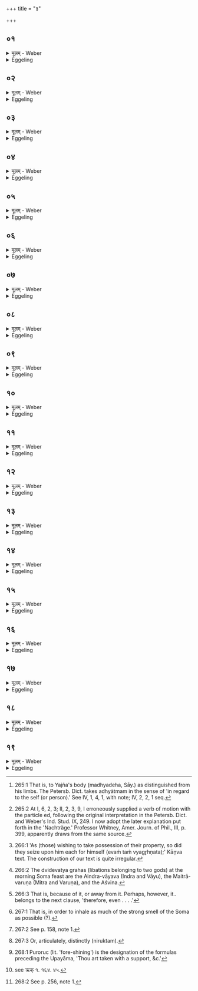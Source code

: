 +++
title = "३"

+++

##  ०१
<details><summary>मूलम् - Weber</summary>

वा᳘ग्घ वा᳘ अस्यैन्द्रवायवः᳟॥  
एतन्न्व᳘ध्यात्ममि᳘न्द्रो ह य᳘त्र वृत्रा᳘य व᳘ज्रम् प्रजहा᳘र सो᳘ ऽबलीयान्म᳘न्यमानोॗ नास्तृषी᳘तीव बि᳘भ्यन्निलयां᳘ चक्रे त᳘देवा᳘पि देवा᳘ अपन्य᳘लयन्त॥
</details>

<details><summary>Eggeling</summary>

1. The Aindra-vāyava (graha), forsooth, is his speech; and as such belonging to his self [^egg_635]. Now Indra, when he had hurled the thunderbolt at Vr̥tra, thinking himself to be the weaker, and fearing lest he had not laid him low, hid himself. The gods also hid themselves away in the same place.

[^egg_635]: 265:1 That is, to Yajña's body (madhyadeha, Sāy.) as distinguished from his limbs. The Petersb. Dict. takes adhyātmam in the sense of 'in regard to the self (or person).' See IV, 1, 4, 1, with note; IV, 2, 2, 1 seq.
</details>

##  ०२
<details><summary>मूलम् - Weber</summary>

ते᳘ ह देवा᳘ ऊचुः॥  
न वै᳘ हतं᳘ वृत्रं᳘ विद्म न᳘ जीवᳫं ह᳘न्त न ए᳘को वे᳘त्तु य᳘दि हतो᳘ वा वृत्रो जी᳘वति वे᳘ति॥
</details>

<details><summary>Eggeling</summary>

2. The gods then said, 'Verily, we know not if Vr̥tra be slain or alive: come, let one of us find out, if Vr̥tra be slain or alive!'
</details>

##  ०३
<details><summary>मूलम् - Weber</summary>

ते᳘ वायु᳘मब्रुवन्॥  
अयं वै वायुॗर्यो ऽयम् प᳘वते वा᳘यो त्व᳘मिदं विद्धि य᳘दि हतो᳘ वा वृत्रो जी᳘वति वा त्वं वै न आ᳘शिष्टो ऽसि य᳘दि जीविष्य᳘ति त्व᳘मेव᳘ क्षिप्रम् पु᳘नरा᳘गमिष्यसी᳘ति॥
</details>

<details><summary>Eggeling</summary>

3. They said unto Vāyu--Vāyu, forsooth, is he that blows yonder--'Find thou out, O Vāyu, if Vr̥tra be slain or alive; for thou art the swiftest among us: if he lives, thou indeed wilt quickly return hither.'
</details>

##  ०४
<details><summary>मूलम् - Weber</summary>

स᳘ होवाच॥  
कि᳘म् मे त᳘तः स्यादि᳘ति प्रथमवषट्कार᳘ एव᳘ ते सो᳘मस्य रा᳘ज्ञ इ᳘ति तथेत्ये᳘याय वायुरे᳘द्धतं᳘ वृत्रᳫं स᳘ होवाच हतो᳘ वृत्रो य᳘द्धते᳘ कुर्या᳘त त᳘त्कुरुते᳘ति॥
</details>

<details><summary>Eggeling</summary>

4. He spake, 'What shall be my reward then?'--'The first Vashaṭ of king Soma!'--'So be it!' so Vāyu went, and lo [^egg_636] Vr̥tra slain. He spake, 'Vr̥tra is slain: do ye with the slain what ye list!'

[^egg_636]: 265:2 At I, 6, 2, 3; II, 2, 3, 9, I erroneously supplied a verb of  motion with the particle ed, following the original interpretation in the Petersb. Dict. and Weber's Ind. Stud. IX, 249. I now adopt the later explanation put forth in the 'Nachträge.' Professor Whitney, Amer. Journ. of Phil., III, p. 399, apparently draws from the same source.
</details>

##  ०५
<details><summary>मूलम् - Weber</summary>

ते᳘ देवा᳘ अभ्य᳘सृज्यन्त॥  
य᳘था वि᳘त्तिं वेत्स्य᳘माना एवᳫं स यमेको᳘ ऽलभत स᳘ एकदेव᳘त्यो ऽभवद्यं द्वौ स᳘ द्विदेव᳘त्यो य᳘म् बह᳘वः स᳘ बहुदेव᳘त्यस्तद्य᳘देनम् पा᳘त्रैर्व्य᳘गृह्णत त᳘स्माद्ग्र᳘हा ना᳘म॥
</details>

<details><summary>Eggeling</summary>

5. The gods rushed thither,--as (those) eager to take possession of their property, so (it fared with) him (Vr̥tra--Soma) [^egg_637]: what (part of him) one of them seized, that became an ekadevatya (graha, belonging to one deity), and what two of them, that became a dvidevatya [^egg_638], and what many (seized), that became a bahudevatya;--and because they caught him up each separately (vi-grah) by means of vessels, therefore (the libations) are called graha.

[^egg_637]: 266:1 'As (those) wishing to take possession of their property, so did they seize upon him each for himself (evaṁ taṁ vyagr̥hṇata);' Kāṇva text. The construction of our text is quite irregular.

[^egg_638]: 266:2 The dvidevatya grahas (libations belonging to two gods) at the morning Soma feast are the Aindra-vāyava (Indra and Vāyu), the Maitrā-varuṇa (Mitra and Varuṇa), and the Aśvina.
</details>

##  ०६
<details><summary>मूलम् - Weber</summary>

स᳘ एषामा᳘पूयत्॥  
स᳘ एनांछुक्तः पू᳘तिरभि᳘ववौ स ना᳘लमा᳘हुत्या आ᳘स ना᳘लम् भक्षा᳘य॥
</details>

<details><summary>Eggeling</summary>

6. He stank in their nostrils,--sour and putrid he blew towards them: he was neither fit for offering, nor was he fit for drinking.
</details>

##  ०७
<details><summary>मूलम् - Weber</summary>

ते᳘ देवा᳘ वायु᳘मब्रुवन्॥  
वा᳘यविमं᳘ नो वि᳘वाही᳘मं नः स्वदये᳘ति स᳘ होवाच कि᳘म् मे त᳘तः स्यादि᳘ति त्व᳘यैॗवैता᳘नि पा᳘त्राण्या᳘चक्षीरन्नि᳘ति तथे᳘ति होवाच यूयं तु᳘ मे सच्यु᳘पवाते᳘ति॥
</details>

<details><summary>Eggeling</summary>

7. The gods said to Vāyu, 'Vāyu, blow thou through him, make him palatable for us!' He said, 'What shall be my reward then?'--'After thee they shall name those cups.'--'So be it!' he said, 'but blow ye along with me!'
</details>

##  ०८
<details><summary>मूलम् - Weber</summary>

त᳘स्य देवाः᳟॥  
यावन्मात्र᳘मिव गन्धस्या᳘पजघ्नुस्त᳘म् पशु᳘ष्वदधुः स᳘ एष᳘ पशुषु कुणपगन्धस्त᳘स्मात्कुणपगन्धान्ना᳘पिगृह्णीत सो᳘मस्य हैष रा᳘ज्ञो गन्धः॥
</details>

<details><summary>Eggeling</summary>

8. The gods dispelled some of that smell, and laid it into the cattle,--this is that foul smell in (dead) cattle: hence one must not close (his nose) at that foul smell, since it is the smell of king Soma.
</details>

##  ०९
<details><summary>मूलम् - Weber</summary>

नो एव नि᳘ष्ठीवेत्॥  
तस्माद्यद्यप्या᳘सक्त इव म᳘न्येताभिवातम् प᳘रीयाछ्रीर्वै सो᳘मः पाप्मा यक्ष्मः स य᳘था श्रे᳘यस्यायति पापीयान्प्रत्यवरो᳘हेदेव᳘ᳫं᳘ हास्माद्य᳘क्ष्मः प्रत्य᳘वरोहति॥
</details>

<details><summary>Eggeling</summary>

9. Nor must one spit thereat [^egg_639]; even though he should think himself ever so much affected, let him

[^egg_639]: 266:3 That is, because of it, or away from it. Perhaps, however, it.. belongs to the next clause, 'therefore, even . . . .'

go round it windward [^egg_640]; for Soma means eminence, and disease meanness: even as at the approach of his superior the meaner man would get down (from his seat), so does disease go down before him (Soma).

[^egg_640]: 267:1 That is, in order to inhale as much of the strong smell of the Soma as possible (?).
</details>

##  १०
<details><summary>मूलम् - Weber</summary>

अथे᳘तरं वायुर्व्य᳘वात्॥  
त᳘दस्वदयत्ततो᳘ ऽलमा᳘हुत्या आसा᳘लम् भक्षा᳘य त᳘स्मादेता᳘नि नानादेव᳘त्यानि सन्ति वायॗव्यानीत्या᳘चक्षते᳘ सो ऽस्यैष᳘ प्रथमवषट्कार᳘श्च सो᳘मस्य रा᳘ज्ञ एता᳘न्यु एनेन पा᳘त्राण्या᳘चक्षते॥
</details>

<details><summary>Eggeling</summary>

10. Then Vāyu blew a second time through him and thereby made him palatable; whereupon he was fit for offering and fit for drinking. Hence those (vessels), though belonging to various deities, are called 'vāyavya (Vāyu's vessels) [^egg_641].' His (Vāyu's) is that first Vashaṭ of king Soma, and, moreover, those vessels are named after him.

[^egg_641]: 267:2 See p. 158, note 1.
</details>

##  ११
<details><summary>मूलम् - Weber</summary>

इ᳘न्द्रो ह वा᳘ ईक्षां᳘ चक्रे॥  
वायुर्वै᳘ नो ऽस्य᳘ यज्ञ᳘स्य भूयिष्ठभाग्य᳘स्य प्रथमवषट्कार᳘श्च सो᳘मस्य रा᳘ज्ञ एता᳘न्यु एनेन पा᳘त्राण्या᳘चक्षते ह᳘न्तास्मि᳘न्नपित्व᳘मिछा इ᳘ति॥
</details>

<details><summary>Eggeling</summary>

11. Indra then thought within himself:--'Vāyu, forsooth, has the largest share of this our sacrifice, since his is the first Vashaṭ of king Soma, and, moreover, those vessels are named after him: nay, but I, too, will desire a share therein!'
</details>

##  १२
<details><summary>मूलम् - Weber</summary>

स᳘ होवाच॥  
वा᳘यवा᳘ मास्मिन्ग्र᳘हे भजे᳘ति किं त᳘तः स्यादि᳘ति नि᳘रुक्तमेव वा᳘ग्वदेदि᳘ति नि᳘रुक्तं चेद्वाग्व᳘देदा᳘ त्वा भजामी᳘ति त᳘त एष᳘ ऐन्द्रवायवो ग्र᳘हो ऽभवद्वायॗव्यो हैव त᳘तः पुरा᳟॥
</details>

<details><summary>Eggeling</summary>

12. He said, 'Vāyu, let me share in this cup!'--'What will then be?'--'Speech shall speak intelligibly [^egg_642]!'--'If speech will speak intelligibly, then will I let thee share!' Thus that cup henceforward belonged to Indra and Vāyu, but theretofore it belonged to Vāyu alone.

[^egg_642]: 267:3 Or, articulately, distinctly (niruktam).
</details>

##  १३
<details><summary>मूलम् - Weber</summary>

स इ᳘न्द्रो ऽब्रवीत्॥  
अर्ध᳘म् मे ऽस्य ग्र᳘हस्ये᳘ति तु᳘रीयमेव᳘ त इ᳘ति वायु᳘रर्ध᳘मेव᳘ म इती᳘न्द्रस्तु᳘रीयमेव᳘ त इ᳘ति वायुः᳟॥
</details>

<details><summary>Eggeling</summary>

13. Indra said, 'One half of this cup is mine!'--'Only one fourth is thine!' said Vāyu.--'One half is mine!' said Indra.--'Only one fourth is thine!' said Vāyu.
</details>

##  १४
<details><summary>मूलम् - Weber</summary>

तौ᳘ प्रजा᳘पतिम् प्रतिप्रश्नमे᳘यतुः॥  
स᳘ प्रजा᳘पतिर्ग्र᳘हं द्वेधा᳘ चकार स᳘ होवाचेदं᳘ वायोरित्य᳘थ पु᳘नरर्धं᳘ द्वेधा᳘ चकार स᳘ होवाचेदं᳘ वायोरि᳘तीदं तवेती᳘न्द्र तु᳘रीयमेव᳘ भाजयां᳘ चकार यद्वै च᳘तुर्थं तत्तु᳘रीयं त᳘त एष᳘ ऐन्द्रतुरीयो ग्र᳘हो ऽभवत्॥
</details>

<details><summary>Eggeling</summary>

14. They went to Prajāpati for his decision. Prajāpati divided the cup (of Soma) into two parts and said, 'This (half) is Vāyu's!' Then he divided the (other) half into two parts and said, 'This is

 Vāyu's!--This is thine!' then he assigned to Indra a fourth part for his share--one fourth is the same as a quarter: henceforward that cup belonged, one fourth of it, to Indra.
</details>

##  १५
<details><summary>मूलम् - Weber</summary>

त᳘स्य वा᳘ एत᳘स्य ग्र᳘हस्य॥  
द्वे᳘ पुरोरु᳘चौ वायॗव्यैव एव पू᳘र्व ऐन्द्रवायव उ᳘त्तरो द्वे᳘ अनुवाॗक्ये वायॗव्यैव पू᳘र्वैन्द्रवायव्यु᳘त्तरा द्वौ᳘ प्रैषौ᳘ वायव्य᳘ एव पू᳘र्व ऐन्द्रवायव उ᳘त्तरो द्वे᳘ याॗज्ये वायॗव्यैव पू᳘र्वैन्द्रवायव्यु᳘त्तरैव᳘मेनं तु᳘रीयं तुरीयमेव᳘ भाजयां᳘ चकार॥
</details>

<details><summary>Eggeling</summary>

15. Now with this libation there are two puroruc [^egg_643]--formulas,--the first belonging to Vāyu alone, and the second to Indra and Vāyu; and two invitatory prayers (anuvākyā),--the, first to Vāyu alone, and the second to Indra and Vāyu; and two praisha (directions),--the first belonging to Vāyu alone, and the second to Indra and Vāyu; and two offering prayers (yājyā),--the first to Vāyu alone, and the second to Indra and Vāyu: thus he assigns to him (Indra) each time a fourth part for his share.

[^egg_643]: 268:1 Puroruc (lit. 'fore-shining') is the designation of the formulas preceding the Upayāma, 'Thou art taken with a support, &c.'
</details>

##  १६
<details><summary>मूलम् - Weber</summary>

स᳘ होवाच॥  
तु᳘रीयंतुरीयं चेन्माम᳘बीभजुस्तु᳘रीयमेव त᳘र्हि वाङ्नि᳘रुक्तं वदिष्यती᳘ति त᳘देतत्तु᳘रीयं वाचो नि᳘रुक्तं य᳘न्मनुॗष्या व᳘दन्त्य᳘थैतत्तु᳘रीयं वाचो᳘ ऽनिरुक्तं य᳘त्पश᳘वो व᳘दन्त्य᳘थैतत्तु᳘रीयं वाचो᳘ ऽनिरुक्तं यद्व᳘यांसि व᳘दन्त्य᳘थैतत्तु᳘रीयं वाचो᳘ ऽनिरुक्तं य᳘दिदं᳘ क्षुद्र᳘ᳫं᳘ सरीसृपं व᳘दति॥
</details>

<details><summary>Eggeling</summary>

16. He said, 'If they have assigned to me a fourth part each time for my share, then speech shall speak intelligibly only one fourth part!' Hence only that fourth part of speech is intelligible which men speak; but that fourth part of speech which beasts speak is unintelligible; and that fourth part of speech which birds speak is unintelligible; and that fourth part of speech which the small vermin here speaks is unintelligible.
</details>

##  १७
<details><summary>मूलम् - Weber</summary>

त᳘स्मादेतदृ᳘षीणाभ्य᳘नूक्तम्॥  
चत्वा᳘रि वाक्प᳘रिमिता पदा᳘नि ता᳘नि विदुर्ब्राह्मणा ये᳘ मनीषि᳘णः गु᳘हा त्री᳘णि नि᳘हिताॗ नेङ्गयन्ति तुरी᳘यं वाचो᳘ मनुॗष्या वदन्ती᳘ति [^wbr_1] ॥ 

[^wbr_1]: see ऋक् १. १६४. ४५.
</details>

<details><summary>Eggeling</summary>

17. Wherefore it has been thus spoken by the R̥shi (Rig-veda I, 164, 45):--'Four are the measured grades of speech; the Brāhmans that are wise know them: three, deposited in secret, move not; the fourth grade of speech men speak.'
</details>

##  १८
<details><summary>मूलम् - Weber</summary>

अथा᳘तो गृह्णा᳘त्येव᳟॥  
आ᳘ वायो भूष शुचिपा उ᳘प नः सह᳘स्रं ते नियु᳘तो विश्ववार उ᳘पो ते अ᳘न्धो म᳘द्यमयामि य᳘स्य देव दधिषे᳘ पूर्वपे᳘यं वाय᳘वे त्वे᳘ति॥
</details>

<details><summary>Eggeling</summary>

18. He now draws (the graha) from that (stream of Soma) [^egg_644], with (Vāj. S. VII, 7; Rig-veda VII, 92, I), 'Come nigh to us, O Vāyu, sipping of

[^egg_644]: 268:2 See p. 256, note 1.

the pure (Soma)! Thine are a thousand steeds, O bestower of all boons! Unto thee hath been offered the gladdening juice whereof thou, O God, takest the first draught!--Thee for Vāyu!'
</details>

##  १९
<details><summary>मूलम् - Weber</summary>

अथापगृ᳘ह्य पु᳘नरा᳘नयति॥  
इ᳘न्द्रवायू इमे᳘ सुता उ᳘प प्र᳘योभिरा᳘गतम् इ᳘न्द्रवो वामुश᳘न्ति हि᳘ उपयाम᳘गृहीतो ऽसि वाय᳘व इन्द्रवायु᳘भ्यां त्वैष᳘ ते यो᳘निः सजो᳘षोभ्यां त्वे᳘ति सादयति स यदा᳘ह सजो᳘षोभ्यां त्वे᳘ति यो वै᳘ वायुः स इ᳘न्द्रो य इ᳘न्द्रः स᳘ वायुस्त᳘स्मादाहैष᳘ ते यो᳘निः सजो᳘षोभ्यां त्वे᳘ति॥
</details>
<details><summary>Eggeling</summary>

19. And, having withdrawn (the cup), he again fills it [^sbe2643.htmegg_645], with (Vāj. S. VII, 8; Rig veda I, 2, 4), 'O Indra and Vāyu, here is Soma-juice: come ye hither for the refreshing draught, the drops long for you!--Thou art taken with a support [^sbe2643.htmegg_646]!--Thee for Vāyu, for Indra and Vāyu!'--with 'This is thy womb [^sbe2643.htmegg_647]: thee for the closely united!' he deposits (the cup). As to why he says, 'Thee for the closely united,'--he who is Vāyu, is Indra; and he who is Indra, is Vāyu: therefore he says, 'This is thy womb: thee for the closely united!'
</details>


